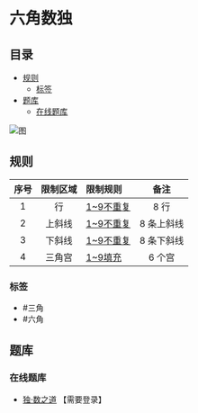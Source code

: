 # 六角数独
<!-- START doctoc generated TOC please keep comment here to allow auto update -->
<!-- DON'T EDIT THIS SECTION, INSTEAD RE-RUN doctoc TO UPDATE -->
## 目录

- [规则](#%E8%A7%84%E5%88%99)
  - [标签](#%E6%A0%87%E7%AD%BE)
- [题库](#%E9%A2%98%E5%BA%93)
  - [在线题库](#%E5%9C%A8%E7%BA%BF%E9%A2%98%E5%BA%93)

<!-- END doctoc generated TOC please keep comment here to allow auto update -->

![图](http://www.sudokufans.org.cn/artimg/P1217861029.png)

## 规则

| 序号  | 限制区域 | 限制规则     |   备注   |
|:---:|:----:|:---------|:------:|
|  1  |  行   | [1~9不重复] |  8 行   |
|  2  | 上斜线  | [1~9不重复] | 8 条上斜线 |
|  3  | 下斜线  | [1~9不重复] | 8 条下斜线 |
|  4  | 三角宫  | [1~9填充]  |  6 个宫  |

### 标签

- #三角
- #六角

## 题库

### 在线题库

- [独·数之道](http://www.sudokufans.org.cn/lx/6j.index.php) 【需要登录】

[1~9填充]: ../../rules.md#1to9填充

[1~9不重复]: ../../rules.md#1to9不重复
